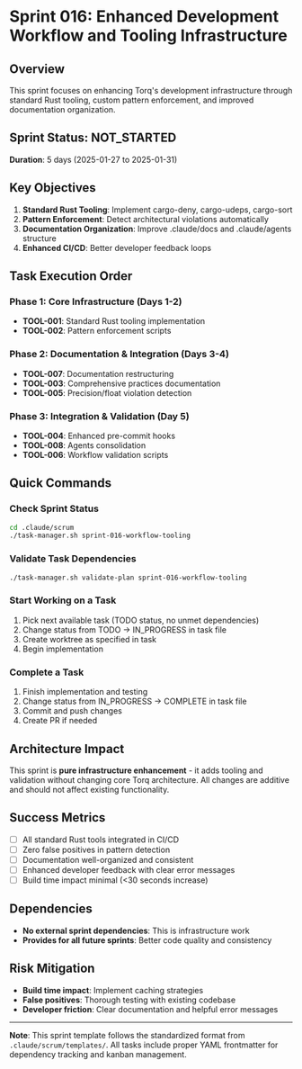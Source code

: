 # Sprint 016: Enhanced Development Workflow and Tooling Infrastructure

## Overview
This sprint focuses on enhancing Torq's development infrastructure through standard Rust tooling, custom pattern enforcement, and improved documentation organization.

## Sprint Status: NOT_STARTED
**Duration**: 5 days (2025-01-27 to 2025-01-31)

## Key Objectives
1. **Standard Rust Tooling**: Implement cargo-deny, cargo-udeps, cargo-sort
2. **Pattern Enforcement**: Detect architectural violations automatically
3. **Documentation Organization**: Improve .claude/docs and .claude/agents structure
4. **Enhanced CI/CD**: Better developer feedback loops

## Task Execution Order

### Phase 1: Core Infrastructure (Days 1-2)
- **TOOL-001**: Standard Rust tooling implementation
- **TOOL-002**: Pattern enforcement scripts

### Phase 2: Documentation & Integration (Days 3-4) 
- **TOOL-007**: Documentation restructuring
- **TOOL-003**: Comprehensive practices documentation
- **TOOL-005**: Precision/float violation detection

### Phase 3: Integration & Validation (Day 5)
- **TOOL-004**: Enhanced pre-commit hooks
- **TOOL-008**: Agents consolidation
- **TOOL-006**: Workflow validation scripts

## Quick Commands

### Check Sprint Status
```bash
cd .claude/scrum
./task-manager.sh sprint-016-workflow-tooling
```

### Validate Task Dependencies
```bash
./task-manager.sh validate-plan sprint-016-workflow-tooling
```

### Start Working on a Task
1. Pick next available task (TODO status, no unmet dependencies)
2. Change status from TODO → IN_PROGRESS in task file
3. Create worktree as specified in task
4. Begin implementation

### Complete a Task
1. Finish implementation and testing
2. Change status from IN_PROGRESS → COMPLETE in task file
3. Commit and push changes
4. Create PR if needed

## Architecture Impact
This sprint is **pure infrastructure enhancement** - it adds tooling and validation without changing core Torq architecture. All changes are additive and should not affect existing functionality.

## Success Metrics
- [ ] All standard Rust tools integrated in CI/CD
- [ ] Zero false positives in pattern detection
- [ ] Documentation well-organized and consistent
- [ ] Enhanced developer feedback with clear error messages
- [ ] Build time impact minimal (<30 seconds increase)

## Dependencies
- **No external sprint dependencies**: This is infrastructure work
- **Provides for all future sprints**: Better code quality and consistency

## Risk Mitigation
- **Build time impact**: Implement caching strategies
- **False positives**: Thorough testing with existing codebase
- **Developer friction**: Clear documentation and helpful error messages

---

**Note**: This sprint template follows the standardized format from `.claude/scrum/templates/`. All tasks include proper YAML frontmatter for dependency tracking and kanban management.